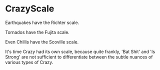 # CrazyScale

Earthquakes have the Richter scale.

Tornados have the Fujita scale.

Even Chillis have the Scoville scale.

It's time Crazy had its own scale, because quite frankly, 'Bat Shit' and 'Is Strong' are not sufficient to differentiate between the subtle nuances of various types of Crazy.

